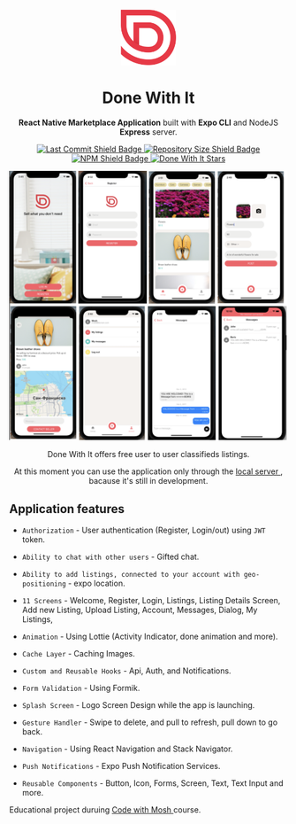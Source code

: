 <p align="center">
    <span>
        <img src="app/assets/logo-red.png" width="100" alt="Done With It Logo"/>
    </span>
    <h1 align="center"> Done With It </h1>
</p>

<p align="center">
   <strong>React Native Marketplace Application</strong> built with <strong>Expo CLI</strong> and NodeJS <strong>Express</strong> server.
</p>

<p align="center">
    <a href="https://github.com/artemgomel89/DoneWithIt">
        <img src="https://img.shields.io/github/last-commit/artemgomel89/DoneWithIt" alt="Last Commit Shield Badge"/>
    </a>
    <a href="https://github.com/artemgomel89/DoneWithIt/archive/main.zip">
        <img src="https://img.shields.io/github/repo-size/artemgomel89/DoneWithIt" alt="Repository Size Shield Badge"/>
    </a>
    <a href="https://www.npmjs.com/package/npm">
        <img src="https://img.shields.io/npm/v/npm" alt="NPM Shield Badge"/>
    </a>
    <a href="https://github.com/artemgomel89/DoneWithIt/stargazers">
        <img src="https://img.shields.io/github/stars/artemgomel89/DoneWithIt?style=social" alt="Done With It Stars" >
    </a>
</p>

<img src="./doneWithIt.png" alt="Application preview"/>

<p align="center">
    Done With It offers free user to user classifieds listings.
</p>
<p align="center">
    At this moment you can use the application only through the 
  <a href="https://github.com/artemgomel89/rNative_back-end">
        local server
   </a>, bacause it's still in development.
</p>

## Application features

* `Authorization` - User authentication (Register, Login/out) using `JWT` token.

* `Ability to chat with other users` - Gifted chat.

* `Ability to add listings, connected to your account with geo-positioning` - expo location.

* `11 Screens` - Welcome, Register, Login, Listings, Listing Details Screen, Add new Listing, Upload Listing, Account, Messages, Dialog, My Listings, 

* `Animation` - Using Lottie (Activity Indicator, done animation and more).

* `Cache Layer` - Caching Images.

* `Custom and Reusable Hooks` - Api, Auth, and Notifications.

* `Form Validation` - Using Formik.

* `Splash Screen` - Logo Screen Design while the app is launching.

* `Gesture Handler` - Swipe to delete, and pull to refresh, pull down to go back.

* `Navigation` - Using React Navigation and Stack Navigator.

* `Push Notifications` - Expo Push Notification Services.

* `Reusable Components` - Button, Icon, Forms, Screen, Text, Text Input and more.

<p>Educational project duruing <a href="https://codewithmosh.com/">
        Code with Mosh
    </a> course.</p>
